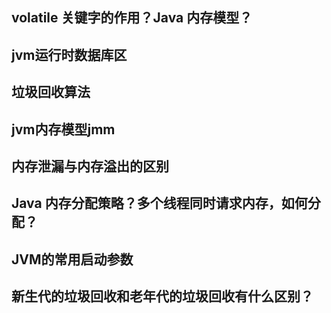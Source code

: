 ## volatile 关键字的作用？Java 内存模型？

## jvm运行时数据库区

## 垃圾回收算法

## jvm内存模型jmm

## 内存泄漏与内存溢出的区别

## Java 内存分配策略？多个线程同时请求内存，如何分配？

## JVM的常用启动参数

## 新生代的垃圾回收和老年代的垃圾回收有什么区别？
